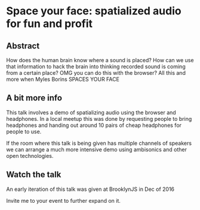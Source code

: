 # Space your face: spatialized audio for fun and profit

## Abstract

How does the human brain know where a sound is placed? How can we use that
information to hack the brain into thinking recorded sound is coming from
a certain place? OMG you can do this with the browser? All this and more
when Myles Borins SPACES YOUR FACE

## A bit more info

This talk involves a demo of spatializing audio using the browser and headphones.
In a local meetup this was done by requesting people to bring headphones and handing
out around 10 pairs of cheap headphones for people to use.

If the room where this talk is being given has multiple channels of speakers we
can arrange a much more intensive demo using ambisonics and other open technologies.

## Watch the talk

An early iteration of this talk was given at BrooklynJS in Dec of 2016

Invite me to your event to further expand on it.